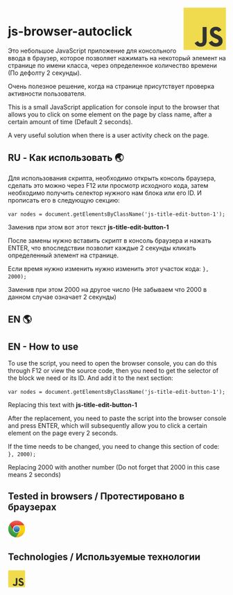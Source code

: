 <img src="https://github.com/devicons/devicon/blob/master/icons/javascript/javascript-original.svg" width="100" align="right"/>

<h1>
  js-browser-autoclick
</h1>

Это небольшое JavaScript приложение для консольного ввода в браузер, которое позволяет нажимать на некоторый элемент на странице по имени класса, через определенное количество времени (По дефолту 2 секунды).

Очень полезное решение, когда на странице присутствует проверка активности пользователя.

This is a small JavaScript application for console input to the browser that allows you to click on some element on the page by class name, after a certain amount of time (Default 2 seconds).

A very useful solution when there is a user activity check on the page.


## RU - Как использовать 🌏

Для использования скрипта, необходимо открыть консоль браузера, сделать это можно через F12 или просмотр исходного кода, затем необходимо получить селектор нужного нам блока или его ID.
И прописать его в следующую секцию:

`
var nodes = document.getElementsByClassName('js-title-edit-button-1');
`

Заменив при этом вот этот текст **js-title-edit-button-1**

После замены нужно вставить скрипт в консоль браузера и нажать ENTER, что впоследствии позволит каждые 2 секунды кликать определенный элемент на странице.

Если время нужно изменить нужно изменить этот участок кода:
`
}, 2000);
`

Заменив при этом 2000 на другое число (Не забываем что 2000 в данном случае означает 2 секунды)

## EN 🌎


## EN - How to use

To use the script, you need to open the browser console, you can do this through F12 or view the source code, then you need to get the selector of the block we need or its ID.
And add it to the next section:

`
var nodes = document.getElementsByClassName('js-title-edit-button-1');
`

Replacing this text with **js-title-edit-button-1**

After the replacement, you need to paste the script into the browser console and press ENTER, which will subsequently allow you to click a certain element on the page every 2 seconds.

If the time needs to be changed, you need to change this section of code:
`
}, 2000);
`

Replacing 2000 with another number (Do not forget that 2000 in this case means 2 seconds)



## Tested in browsers / Протестировано в браузерах
<div>
  <img src="https://github.com/devicons/devicon/blob/master/icons/chrome/chrome-original.svg" title="JavaScript" alt="JavaScript" width="40" height="40"/>&nbsp;
</div>


## Technologies / Используемые технологии
<div>
  <img src="https://github.com/devicons/devicon/blob/master/icons/javascript/javascript-original.svg" title="JavaScript" alt="JavaScript" width="40" height="40"/>&nbsp;
</div>